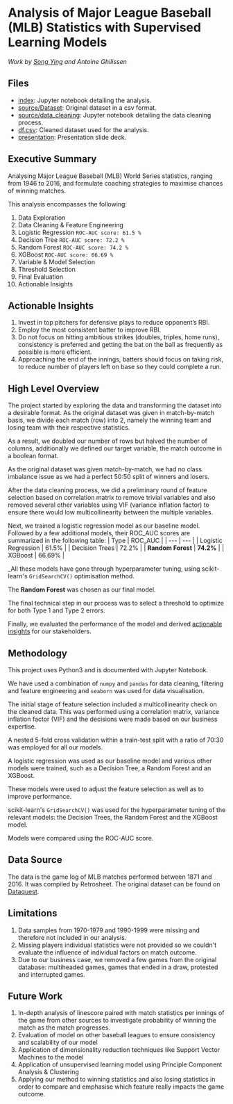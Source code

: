 # Analysis of Major League Baseball (MLB) Statistics with Supervised Learning Models
_Work by [Song Ying](https://github.com/songyingho) and Antoine Ghilissen_

## Files
* [index](./index.ipynb): Jupyter notebook detailing the analysis.
* [source/Dataset](./source/MLB-GameLogs-1871_2016.csv): Original dataset in a csv format.
* [source/data_cleaning](./source/data_cleaning.ipynb): Jupyter notebook detailing the data cleaning process.
* [df.csv](./df.csv): Cleaned dataset used for the analysis.
* [presentation](./presentation.pdf): Presentation slide deck.

## Executive Summary
Analysing Major League Baseball (MLB) World Series statistics, ranging from 1946 to 2016, and formulate coaching strategies to maximise chances of winning matches.

This analysis encompasses the following:
1. Data Exploration
2. Data Cleaning & Feature Engineering
2. Logistic Regression `ROC-AUC score: 61.5 %`
3. Decision Tree `ROC-AUC score: 72.2 %`
4. Random Forest `ROC-AUC score: 74.2 %`
5. XGBoost `ROC-AUC score: 66.69 %`
6. Variable & Model Selection
7. Threshold Selection
8. Final Evaluation
9. Actionable Insights

## Actionable Insights
1. Invest in top pitchers for defensive plays to reduce opponent’s RBI.
2. Employ the most consistent batter to improve RBI.
3. Do not focus on hitting ambitious strikes (doubles, triples, home runs), consistency is preferred and getting the bat on the ball as frequently as possible is more efficient.
4. Approaching the end of the innings, batters should focus on taking risk, to reduce number of players left on base so they could complete a run.

## High Level Overview
The project started by exploring the data and transforming the dataset into a desirable format. As the original dataset was given in match-by-match basis, we divide each match (row) into 2, namely the winning team and losing team with their respective statistics.

As a result, we doubled our number of rows but halved the number of columns, additionally we defined our target variable, the match outcome in a boolean format.

As the original dataset was given match-by-match, we had no class imbalance issue as we had a perfect 50:50 split of winners and losers.

After the data cleaning process, we did a preliminary round of feature selection based on correlation matrix to remove trivial variables and also removed several other variables using VIF (variance inflation factor) to ensure there would low multicollinearity between the multiple variables.

Next, we trained a logistic regression model as our baseline model. Followed by a few additional models, their ROC_AUC scores are summarized in the following table:
| Type | ROC_AUC |
| --- | --- |
| Logistic Regression | 61.5% |
| Decision Trees | 72.2% |
| **Random Forest** | **74.2%** |
| XGBoost | 66.69% |

_All these models have gone through hyperparameter tuning, using scikit-learn's `GridSearchCV()` optimisation method.

The **Random Forest** was chosen as our final model.

The final technical step in our process was to select a threshold to optimize for both Type 1 and Type 2 errors.

Finally, we evaluated the performance of the model and derived [actionable insights](#actionable%20insights) for our stakeholders.

## Methodology
This project uses Python3 and is documented with Jupyter Notebook.

We have used a combination of `numpy` and `pandas` for data cleaning, filtering and feature engineering and `seaborn` was used for data visualisation.

The initial stage of feature selection included a multicollinearity check on the cleaned data. This was performed using a correlation matrix, variance inflation factor (VIF) and the decisions were made based on our business expertise.

A nested 5-fold cross validation within a train-test split with a ratio of 70:30 was employed for all our models.

A logistic regression was used as our baseline model and various other models were trained, such as a Decision Tree, a Random Forest and an XGBoost.

These models were used to adjust the feature selection as well as to improve performance.

scikit-learn's `GridSearchCV()` was used for the hyperparameter tuning of the relevant models: the Decision Trees, the Random Forest and the XGBoost model.

Models were compared using the ROC-AUC score.

## Data Source
The data is the game log of MLB matches performed between 1871 and 2016. It was compiled by Retrosheet. The original dataset can be found on [Dataquest](https://data.world/dataquest/mlb-game-logs).

## Limitations
1. Data samples from 1970-1979 and 1990-1999 were missing and therefore not included in our analysis.
2. Missing players individual statistics were not provided so we couldn't evaluate the influence of individual factors on match outcome.
3. Due to our business case, we removed a few games from the original database: multiheaded games, games that ended in a draw, protested and interrupted games.

## Future Work
1. In-depth analysis of linescore paired with match statistics per innings of the game from other sources to investigate probability of winning the match as the match progresses.
2. Evaluation of model on other baseball leagues to ensure consistency and scalability of our model
3. Application of dimensionality reduction techniques like Support Vector Machines to the model
4. Application of unsupervised learning model using Principle Component Analysis & Clustering
5. Applying our method to winning statistics and also losing statistics in order to compare and emphasise which feature really impacts the game outcome.